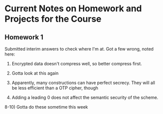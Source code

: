 Current Notes on Homework and Projects for the Course
=====================================================

Homework 1
----------

Submitted interim answers to check where I'm at. Got a few wrong, noted here:

1) Encrypted data doesn't compress well, so better compress first.

3) Gotta look at this again

5) Apparently, many constructions can have perfect secrecy. They will all be
less efficient than a OTP cipher, though

6) Adding a leading 0 does not affect the semantic security of the scheme.

8-10) Gotta do these sometime this week
